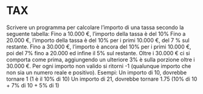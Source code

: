# TAX
Scrivere un programma per calcolare l’importo di una tassa secondo la seguente tabella:
Fino a 10.000 €, l’importo della tassa è del 10% 
Fino a 20.000 €, l’importo della tassa è del 10% per i primi 10.000 €, del 7 % sul restante.
Fino a 30.000 €, l’importo è ancora del 10% per i primi 10.000 €, poi del 7% fino a 20.000 ed infine il 5% sul restante. 
Oltre i 30.000 € ci si comporta come prima, aggiungendo un ulteriore 3% è sulla porzione oltre i 30.000 €. 
Per ogni importo non valido si ritorni -1 (qualunque importo che non sia un numero reale e positivo).
Esempi:
Un importo di 10, dovrebbe tornare 1 (1 è il 10% di 10) 
Un importo di 21, dovrebbe tornare 1.75 (10% di 10 + 7% di 10 + 5% di 1)
